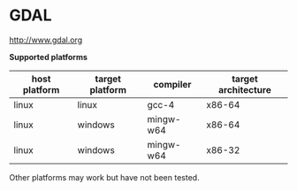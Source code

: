 GDAL
====
http://www.gdal.org

**Supported platforms**

| host platform | target platform | compiler  | target architecture |
| ------------- | --------------- | --------- | ------------------- |
| linux         | linux           | gcc-4     | x86-64              |
| linux         | windows         | mingw-w64 | x86-64              |
| linux         | windows         | mingw-w64 | x86-32              |

Other platforms may work but have not been tested.
